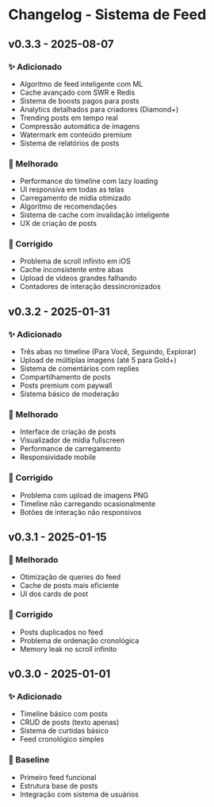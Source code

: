 # Changelog - Sistema de Feed

## v0.3.3 - 2025-08-07

### ✨ Adicionado
- Algoritmo de feed inteligente com ML
- Cache avançado com SWR e Redis
- Sistema de boosts pagos para posts
- Analytics detalhados para criadores (Diamond+)
- Trending posts em tempo real
- Compressão automática de imagens
- Watermark em conteúdo premium
- Sistema de relatórios de posts

### 🔧 Melhorado
- Performance do timeline com lazy loading
- UI responsiva em todas as telas
- Carregamento de mídia otimizado
- Algoritmo de recomendações
- Sistema de cache com invalidação inteligente
- UX de criação de posts

### 🐛 Corrigido
- Problema de scroll infinito em iOS
- Cache inconsistente entre abas
- Upload de vídeos grandes falhando
- Contadores de interação dessincronizados

## v0.3.2 - 2025-01-31

### ✨ Adicionado
- Três abas no timeline (Para Você, Seguindo, Explorar)
- Upload de múltiplas imagens (até 5 para Gold+)
- Sistema de comentários com replies
- Compartilhamento de posts
- Posts premium com paywall
- Sistema básico de moderação

### 🔧 Melhorado
- Interface de criação de posts
- Visualizador de mídia fullscreen
- Performance de carregamento
- Responsividade mobile

### 🐛 Corrigido
- Problema com upload de imagens PNG
- Timeline não carregando ocasionalmente
- Botões de interação não responsivos

## v0.3.1 - 2025-01-15

### 🔧 Melhorado
- Otimização de queries do feed
- Cache de posts mais eficiente
- UI dos cards de post

### 🐛 Corrigido
- Posts duplicados no feed
- Problema de ordenação cronológica
- Memory leak no scroll infinito

## v0.3.0 - 2025-01-01

### ✨ Adicionado
- Timeline básico com posts
- CRUD de posts (texto apenas)
- Sistema de curtidas básico
- Feed cronológico simples

### 🎯 Baseline
- Primeiro feed funcional
- Estrutura base de posts
- Integração com sistema de usuários